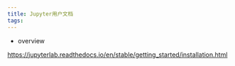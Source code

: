 ```yaml
---
title: Jupyter用户文档
tags:
---
```


- overview

https://jupyterlab.readthedocs.io/en/stable/getting_started/installation.html